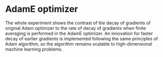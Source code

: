 # AdamE optimizer


The whole experiment shows the contrast of the decay of gradients of original Adam optimizer to the rate of decay of gradients when finite averaging is performed in the AdamE optimizer. An innovation for faster decay of earlier gradients is implemented following the same principles of Adam algorithm, so the algorithm remains scalable to high-dimensional machine learning problems.
